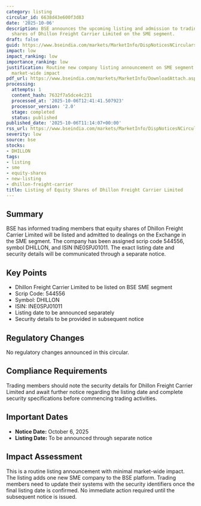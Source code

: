 ```yaml
---
category: listing
circular_id: 6638d43e600f3d83
date: '2025-10-06'
description: BSE announces the upcoming listing and admission to trading of equity
  shares of Dhillon Freight Carrier Limited on the SME segment.
draft: false
guid: https://www.bseindia.com/markets/MarketInfo/DispNoticesNCirculars.aspx?Noticeid={7059D805-644D-4DB8-8751-D7A3A34ACA62}&noticeno=20251006-25&dt=10/06/2025&icount=25&totcount=28&flag=0
impact: low
impact_ranking: low
importance_ranking: low
justification: Routine new company listing announcement on SME segment with limited
  market-wide impact
pdf_url: https://www.bseindia.com/markets/MarketInfo/DownloadAttach.aspx?id=20251006-25&attachedId=
processing:
  attempts: 1
  content_hash: 7632f7a5dce4c231
  processed_at: '2025-10-06T12:41:41.507923'
  processor_version: '2.0'
  stage: completed
  status: published
published_date: '2025-10-06T11:14:07+00:00'
rss_url: https://www.bseindia.com/markets/MarketInfo/DispNoticesNCirculars.aspx?Noticeid={7059D805-644D-4DB8-8751-D7A3A34ACA62}&noticeno=20251006-25&dt=10/06/2025&icount=25&totcount=28&flag=0
severity: low
source: bse
stocks:
- DHILLON
tags:
- listing
- sme
- equity-shares
- new-listing
- dhillon-freight-carrier
title: Listing of Equity Shares of Dhillon Freight Carrier Limited
---
```


## Summary

BSE has informed trading members that equity shares of Dhillon Freight Carrier Limited will be listed and admitted to dealings on the Exchange in the SME segment. The company has been assigned scrip code 544556, symbol DHILLON, and ISIN INE0SPJ01011. The exact listing date and security details will be communicated through a separate notice.

## Key Points

- Dhillon Freight Carrier Limited to be listed on BSE SME segment
- Scrip Code: 544556
- Symbol: DHILLON
- ISIN: INE0SPJ01011
- Listing date to be announced separately
- Security details to be provided in subsequent notice

## Regulatory Changes

No regulatory changes announced in this circular.

## Compliance Requirements

Trading members should note the security details for Dhillon Freight Carrier Limited and await further notice regarding the listing date and complete security specifications before commencing trading activities.

## Important Dates

- **Notice Date:** October 6, 2025
- **Listing Date:** To be announced through separate notice

## Impact Assessment

This is a routine listing announcement with minimal market-wide impact. The listing adds one new SME company to the BSE platform. Trading members need to update their systems with the security identifiers once the final listing date is confirmed. No immediate action required until the subsequent notice is issued.